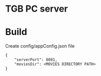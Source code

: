 # TGB PC server

# Build
Create config/appConfig.json file

```
{
	"serverPort": 8081,
	"moviesDir": <MOVIES DIRECTORY PATH>
}
```
